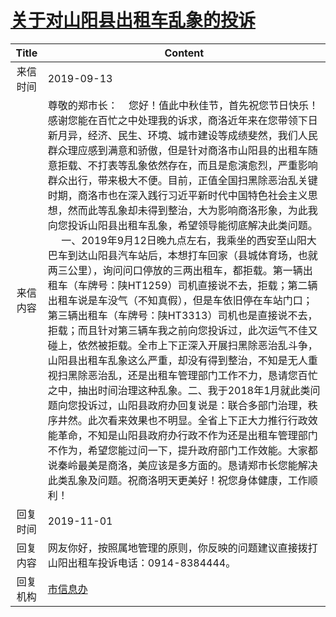 # <a href="http://www.shangluo.gov.cn/zmhd/ldxxxx.jsp?urltype=leadermail.LeaderMailContentUrl&wbtreeid=1112&leadermailid=5446">关于对山阳县出租车乱象的投诉</a>
|Title|Content|
|:---:|---|
|来信时间|2019-09-13|
|来信内容|尊敬的郑市长：    您好！值此中秋佳节，首先祝您节日快乐！感谢您能在百忙之中处理我的诉求，商洛近年来在您带领下日新月异，经济、民生、环境、城市建设等成绩斐然，我们人民群众理应感到满意和骄傲，但是针对商洛市山阳县的出租车随意拒载、不打表等乱象依然存在，而且是愈演愈烈，严重影响群众出行，带来极大不便。目前，正值全国扫黑除恶治乱关键时期，商洛市也在深入践行习近平新时代中国特色社会主义思想，然而此等乱象却未得到整治，大为影响商洛形象，为此我向您投诉山阳县出租车乱象，希望领导能彻底解决此类问题。      一、2019年9月12日晚九点左右，我乘坐的西安至山阳大巴车到达山阳县汽车站后，本想打车回家（县城体育场，也就两三公里），询问问口停放的三两出租车，都拒载。第一辆出租车（车牌号：陕HT1259）司机直接说不去，拒载；第二辆出租车说是车没气（不知真假），但是车依旧停在车站门口；第三辆出租车（车牌号：陕HT3313）司机也是直接说不去，拒载；而且针对第三辆车我之前向您投诉过，此次运气不佳又碰上，依然被拒载。全市上下正深入开展扫黑除恶治乱斗争，山阳县出租车乱象这么严重，却没有得到整治，不知是无人重视扫黑除恶治乱，还是出租车管理部门工作不力，恳请您百忙之中，抽出时间治理这种乱象。二、我于2018年1月就此类问题向您投诉过，山阳县政府办回复说是：联合多部门治理，秩序井然。此次看来效果也不明显。全省上下正大力推行行政效能革命，不知是山阳县政府办行政不作为还是出租车管理部门不作为，希望您能过问一下，提升政府部门工作效能。大家都说秦岭最美是商洛，美应该是多方面的。恳请郑市长您能解决此类乱象及问题。祝商洛明天更美好！祝您身体健康，工作顺利！|
|回复时间|2019-11-01|
|回复内容|网友你好，按照属地管理的原则，你反映的问题建议直接拨打山阳出租车投诉电话：0914-8384444。|
|回复机构|<a href="../../categories/agencies/市信息办.md">市信息办</a>|